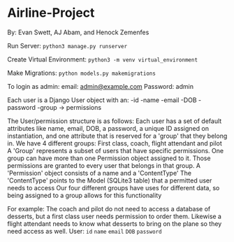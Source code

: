 # Airline-Project

By: Evan Swett, AJ Abam, and Henock Zemenfes

Run Server:
```python3 manage.py runserver```

Create Virtual Environment: 
```python3 -m venv virtual_environment```

Make Migrations:
```python models.py makemigrations```

To login as admin:
email: admin@example.com
Password: admin


Each user is a Django User object with an:
-id
-name
-email
-DOB
-password
-group -> permissions

The User/permission structure is as follows:
Each user has a set of default attributes like name, email, DOB, a password, a unique ID assigned on instantiation, and one attribute that is reserved for a 'group' that they belong in.
We have 4 different groups: First class, coach, flight attendant and pilot
A 'Group' represents a subset of users that have specific permissions. One group can have more than one Permission object assigned to it. Those permissions are granted to every user that belongs in that group.
A 'Permission' object consists of a name and a 'ContentType'
The 'ContentType' points to the Model (SQLite3 table) that a permitted user needs to access
Our four different groups have uses for different data, so being assigned to a group allows for this functionality

For example: The coach and pilot do not need to access a database of desserts, but a first class user needs permission to order them. Likewise a flight attendant needs to know what desserts to bring on the plane so they need access as well.
User:
```id```
```name```
```email```
```DOB```
```password```

